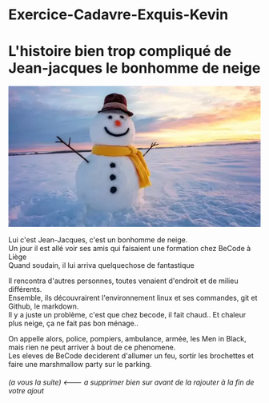 # Exercice-Cadavre-Exquis-Kevin

# L'histoire bien trop compliqué de Jean-jacques le bonhomme de neige

<img src=https://raw.githubusercontent.com/Kiks4000/Exercice-Cadavre-Exquis-Kevin/development/bonhomme-neige1.webp>

Lui c'est Jean-Jacques, c'est un bonhomme de neige. <br/>
Un jour il est allé voir ses amis qui faisaient une formation chez BeCode à Liège <br/>
Quand soudain, il lui arriva quelquechose de fantastique <br/>

Il rencontra d'autres personnes, toutes venaient d'endroit et de milieu différents. <br/>
Ensemble, ils découvrairent l'environnement linux et ses commandes, git et Github, le markdown.<br/>
Il y a juste un problème, c'est que chez becode, il fait chaud.. Et chaleur plus neige, ça ne fait pas bon ménage.. <br/>

On appelle alors, police, pompiers, ambulance, armée, les Men in Black, mais rien ne peut arriver à bout de ce phenomene. <br/>
Les eleves de BeCode deciderent d'allumer un feu, sortir les brochettes et faire une marshmallow party sur le parking. <br/>

###### (a vous la suite) <--- a supprimer bien sur avant de la rajouter à la fin de votre ajout 



